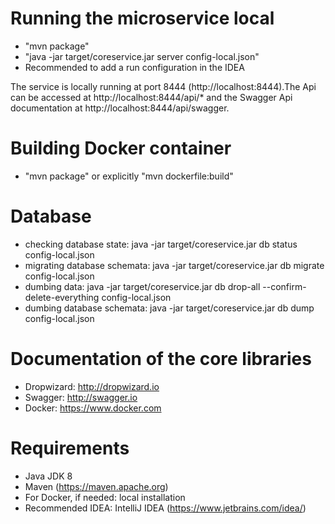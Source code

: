 # Running the microservice local
- "mvn package"
- "java -jar target/coreservice.jar server config-local.json"
- Recommended to add a run configuration in the IDEA

The service is locally running at port 8444 (http://localhost:8444).The Api can be accessed at http://localhost:8444/api/* and the Swagger Api documentation at http://localhost:8444/api/swagger.

# Building Docker container
- "mvn package" or explicitly "mvn dockerfile:build"

# Database 
- checking database state: java -jar target/coreservice.jar db status config-local.json
- migrating database schemata: java -jar target/coreservice.jar db migrate config-local.json
- dumbing data: java -jar target/coreservice.jar db drop-all --confirm-delete-everything config-local.json
- dumbing database schemata: java -jar target/coreservice.jar db dump config-local.json

# Documentation of the core libraries
- Dropwizard: http://dropwizard.io
- Swagger: http://swagger.io
- Docker: https://www.docker.com

# Requirements
- Java JDK 8
- Maven (https://maven.apache.org)
- For Docker, if needed: local installation
- Recommended IDEA: IntelliJ IDEA (https://www.jetbrains.com/idea/)